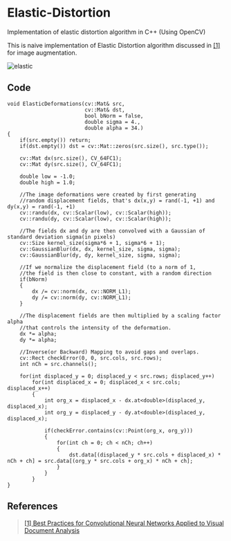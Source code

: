 # Elastic-Distortion
Implementation of elastic distortion algorithm in C++ (Using OpenCV)

This is naive implementation of Elastic Distortion algorithm discussed in [ [1] ](http://citeseerx.ist.psu.edu/viewdoc/download?doi=10.1.1.10.5032&rep=rep1&type=pdf)  for image augmentation.

![elastic](https://user-images.githubusercontent.com/35001605/47158915-a4fc8d00-d327-11e8-8dca-4a9099e7c022.gif)

## Code
```
void ElasticDeformations(cv::Mat& src,
                         cv::Mat& dst,
                         bool bNorm = false,
                         double sigma = 4.,
                         double alpha = 34.)
{
    if(src.empty()) return;
    if(dst.empty()) dst = cv::Mat::zeros(src.size(), src.type());

    cv::Mat dx(src.size(), CV_64FC1);
    cv::Mat dy(src.size(), CV_64FC1);

    double low = -1.0;
    double high = 1.0;

    //The image deformations were created by first generating
    //random displacement fields, that's dx(x,y) = rand(-1, +1) and dy(x,y) = rand(-1, +1)
    cv::randu(dx, cv::Scalar(low), cv::Scalar(high));
    cv::randu(dy, cv::Scalar(low), cv::Scalar(high));

    //The fields dx and dy are then convolved with a Gaussian of standard deviation sigma(in pixels)
    cv::Size kernel_size(sigma*6 + 1, sigma*6 + 1);
    cv::GaussianBlur(dx, dx, kernel_size, sigma, sigma);
    cv::GaussianBlur(dy, dy, kernel_size, sigma, sigma);

    //If we normalize the displacement field (to a norm of 1,
    //the field is then close to constant, with a random direction
    if(bNorm)
    {
        dx /= cv::norm(dx, cv::NORM_L1);
        dy /= cv::norm(dy, cv::NORM_L1);
    }

    //The displacement fields are then multiplied by a scaling factor alpha
    //that controls the intensity of the deformation.
    dx *= alpha;
    dy *= alpha;

    //Inverse(or Backward) Mapping to avoid gaps and overlaps.
    cv::Rect checkError(0, 0, src.cols, src.rows);
    int nCh = src.channels();

    for(int displaced_y = 0; displaced_y < src.rows; displaced_y++)
        for(int displaced_x = 0; displaced_x < src.cols; displaced_x++)
        {
            int org_x = displaced_x - dx.at<double>(displaced_y, displaced_x);
            int org_y = displaced_y - dy.at<double>(displaced_y, displaced_x);

            if(checkError.contains(cv::Point(org_x, org_y)))
            {
                for(int ch = 0; ch < nCh; ch++)
                {
                    dst.data[(displaced_y * src.cols + displaced_x) * nCh + ch] = src.data[(org_y * src.cols + org_x) * nCh + ch];
                }
            }
        }
}
```

## References
>[ [1] Best Practices for Convolutional Neural Networks
Applied to Visual Document Analysis ](http://citeseerx.ist.psu.edu/viewdoc/download?doi=10.1.1.10.5032&rep=rep1&type=pdf)
